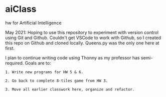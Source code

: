 # aiClass
hw for Artificial Intelligence

May 2021: Hoping to use this repository to experiment with version control using Git and Github.
Couldn't get VSCode to work with Github, so I created this repo on Github and cloned locally.
Queens.py was the only one here at first.

I plan to continue writing code using Thonny as my professor has semi-required.
Goals are to:

    1. Write new programs for HW 5 & 6.
    
    2. Go back to complete 8-tiles game from HW 3.
    
    3. Move all earlier classwork here, organize and refactor.

